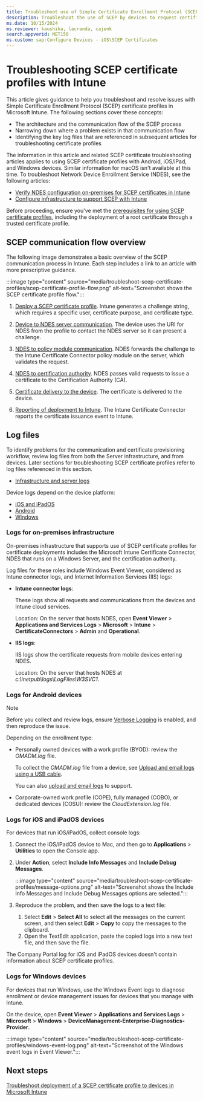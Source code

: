 ```yaml
---
title: Troubleshoot use of Simple Certificate Enrollment Protocol (SCEP) certificate profiles to provision certificates with Microsoft Intune
description: Troubleshoot the use of SCEP by devices to request certificates for use with Intune, including communication from devices to Network Device Enrollment Service (NDES), NDES to certification authorities, and from the Intune Certificate Connector to the Intune service.  
ms.date: 10/15/2024
ms.reviewer: kaushika, lacranda, cajenk
search.appverid: MET150
ms.custom: sap:Configure Devices - iOS\SCEP Certificates
---
```

# Troubleshooting SCEP certificate profiles with Intune

This article gives guidance to help you troubleshoot and resolve issues with Simple Certificate Enrollment Protocol (SCEP) certificate profiles in Microsoft Intune. The following sections cover these concepts:

- The architecture and the communication flow of the SCEP process
- Narrowing down where a problem exists in that communication flow
- Identifying the key log files that are referenced in subsequent articles for troubleshooting certificate profiles

The information in this article and related SCEP certificate troubleshooting articles applies to using SCEP certificate profiles with Android, iOS/iPad, and Windows devices. Similar information for macOS isn't available at this time. To troubleshoot Network Device Enrollment Service (NDES), see the following articles:

- [Verify NDES configuration on-premises for SCEP certificates in Intune](verify-ndes-configuration.md)
- [Configure infrastructure to support SCEP with Intune](/mem/intune/protect/certificates-scep-configure)

Before proceeding, ensure you've met the [prerequisites for using SCEP certificate profiles](/mem/intune/protect/certificates-scep-configure#prerequisites-for-using-scep-for-certificates), including the deployment of a root certificate through a trusted certificate profile.

## SCEP communication flow overview

The following image demonstrates a basic overview of the SCEP communication process in Intune. Each step includes a link to an article with more prescriptive guidance.

:::image type="content" source="media/troubleshoot-scep-certificate-profiles/scep-certificate-profile-flow.png" alt-text="Screenshot shows the SCEP certificate profile flow.":::

1. [Deploy a SCEP certificate profile](troubleshoot-scep-certificate-profile-deployment.md). Intune generates a challenge string, which requires a specific user, certificate purpose, and certificate type.

2. [Device to NDES server communication](troubleshoot-scep-certificate-device-to-ndes.md). The device uses the URI for NDES from the profile to contact the NDES server so it can present a challenge.

3. [NDES to policy module communication](troubleshoot-scep-certificate-ndes-policy-module.md). NDES forwards the challenge to the Intune Certificate Connector policy module on the server, which validates the request.

4. [NDES to certification authority](troubleshoot-scep-certificate-ndes-policy-module.md). NDES passes valid requests to issue a certificate to the Certification Authority (CA).

5. [Certificate delivery to the device](troubleshoot-scep-certificate-delivery.md). The certificate is delivered to the device.

6. [Reporting of deployment to Intune](troubleshoot-scep-certificate-reporting.md). The Intune Certificate Connector reports the certificate issuance event to Intune.

## Log files

To identify problems for the communication and certificate provisioning workflow, review log files from both the Server infrastructure, and from devices. Later sections for troubleshooting SCEP certificate profiles refer to log files referenced in this section.

- [Infrastructure and server logs](#logs-for-on-premises-infrastructure)

Device logs depend on the device platform:  

- [iOS and iPadOS](#logs-for-ios-and-ipados-devices)
- [Android](#logs-for-android-devices)
- [Windows](#logs-for-windows-devices)

### Logs for on-premises infrastructure
  
On-premises infrastructure that supports use of SCEP certificate profiles for certificate deployments includes the Microsoft Intune Certificate Connector, NDES that runs on a Windows Server, and the certification authority.

Log files for these roles include Windows Event Viewer, considered as Intune connector logs, and Internet Information Services (IIS) logs:

- **Intune connector logs**:

  These logs show all requests and communications from the devices and Intune cloud services.

  Location: On the server that hosts NDES, open **Event Viewer** > **Applications and Services Logs** > **Microsoft** > **Intune** > **CertificateConnectors** > **Admin** and **Operational**.

- **IIS logs**:

  IIS logs show the certificate requests from mobile devices entering NDES.

  Location: On the server that hosts NDES at *c:\inetpub\logs\LogFiles\W3SVC1*.

### Logs for Android devices

> [!NOTE]
> Before you collect and review logs, ensure [Verbose Logging](/mem/intune/user-help/use-verbose-logging-to-help-your-it-administrator-fix-device-issues-android) is enabled, and then reproduce the issue.

Depending on the enrollment type:

- Personally owned devices with a work profile (BYOD): review the *OMADM.log* file.

  To collect the *OMADM.log* file from a device, see [Upload and email logs using a USB cable](/mem/intune/user-help/send-logs-to-your-it-admin-using-cable-android).

  You can also [upload and email logs](/mem/intune/user-help/send-logs-to-your-it-admin-by-email-android#upload-and-email-logs-from-microsoft-intune-app) to support.

- Corporate-owned work profile (COPE), fully managed (COBO), or dedicated devices (COSU): review the *CloudExtension.log* file.

### Logs for iOS and iPadOS devices

For devices that run iOS/iPadOS, collect console logs:

1. Connect the iOS/iPadOS device to Mac, and then go to **Applications** > **Utilities** to open the Console app.

2. Under **Action**, select **Include Info Messages** and **Include Debug Messages**.

    :::image type="content" source="media/troubleshoot-scep-certificate-profiles/message-options.png" alt-text="Screenshot shows the Include Info Messages and Include Debug Messages options are selected.":::

3. Reproduce the problem, and then save the logs to a text file:
   1. Select **Edit** > **Select All** to select all the messages on the current screen, and then select **Edit** > **Copy** to copy the messages to the clipboard.
   2. Open the TextEdit application, paste the copied logs into a new text file, and then save the file.

The Company Portal log for iOS and iPadOS devices doesn't contain information about SCEP certificate profiles.

### Logs for Windows devices

For devices that run Windows, use the Windows Event logs to diagnose enrollment or device management issues for devices that you manage with Intune.

On the device, open **Event Viewer** > **Applications and Services Logs** > **Microsoft** > **Windows** > **DeviceManagement-Enterprise-Diagnostics-Provider**.

:::image type="content" source="media/troubleshoot-scep-certificate-profiles/windows-event-log.png" alt-text="Screenshot of the Windows event logs in Event Viewer.":::

## Next steps

[Troubleshoot deployment of a SCEP certificate profile to devices in Microsoft Intune](troubleshoot-scep-certificate-profile-deployment.md)
